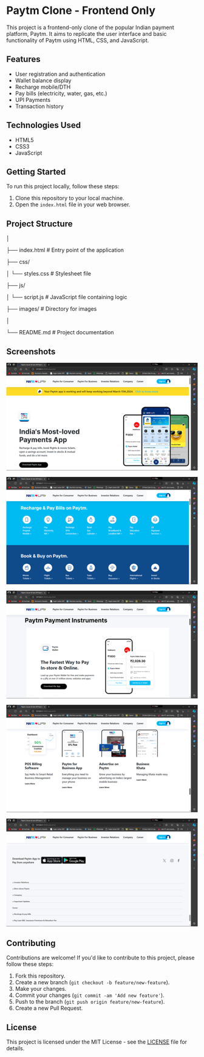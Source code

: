 # Paytm Clone - Frontend Only

This project is a frontend-only clone of the popular Indian payment platform, Paytm. It aims to replicate the user interface and basic functionality of Paytm using HTML, CSS, and JavaScript.

## Features

- User registration and authentication
- Wallet balance display
- Recharge mobile/DTH
- Pay bills (electricity, water, gas, etc.)
- UPI Payments
- Transaction history

## Technologies Used

- HTML5
- CSS3
- JavaScript

## Getting Started

To run this project locally, follow these steps:

1. Clone this repository to your local machine.
2. Open the `index.html` file in your web browser.

## Project Structure

│

├── index.html # Entry point of the application

├── css/

│ └── styles.css # Stylesheet file

├── js/

│ └── script.js # JavaScript file containing logic

├── images/ # Directory for images

│

└── README.md # Project documentation


## Screenshots

![Screenshot of website](./images/Screenshot%20(169).png)

![Screenshot of website](./images/Screenshot%20(170).png)

![Screenshot of website](./images/Screenshot%20(171).png)

![Screenshot of website](./images/Screenshot%20(172).png)

![Screenshot of website](./images/Screenshot%20(173).png)

## Contributing

Contributions are welcome! If you'd like to contribute to this project, please follow these steps:

1. Fork this repository.
2. Create a new branch (`git checkout -b feature/new-feature`).
3. Make your changes.
4. Commit your changes (`git commit -am 'Add new feature'`).
5. Push to the branch (`git push origin feature/new-feature`).
6. Create a new Pull Request.

## License

This project is licensed under the MIT License - see the [LICENSE](LICENSE) file for details.


